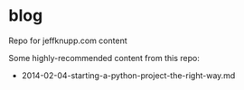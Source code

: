 # blog
Repo for jeffknupp.com content

Some highly-recommended content from this repo:
- 2014-02-04-starting-a-python-project-the-right-way.md
